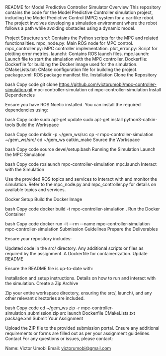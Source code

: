 README for Model Predictive Controller Simulator
Overview
This repository contains the code for the Model Predictive Controller simulation project, including the Model Predictive Control (MPC) system for a car-like robot. The project involves developing a simulation environment where the robot follows a path while avoiding obstacles using a dynamic model.

Project Structure
src/: Contains the Python scripts for the MPC and related functionalities.
mpc_node.py: Main ROS node for MPC control.
mpc_controller.py: MPC controller implementation.
plot_error.py: Script for plotting error metrics.
launch/: Contains ROS launch files.
mpc.launch: Launch file to start the simulation with the MPC controller.
Dockerfile: Dockerfile for building the Docker image used for the simulation.
CMakeLists.txt: CMake configuration file for building the project.
package.xml: ROS package manifest file.
Installation
Clone the Repository

bash
Copy code
git clone https://github.com/victorumobi/mpc-controller-simulation.git mpc-controller-simulation
cd mpc-controller-simulation
Install Dependencies

Ensure you have ROS Noetic installed. You can install the required dependencies using:

bash
Copy code
sudo apt-get update
sudo apt-get install python3-catkin-tools
Build the Workspace

bash
Copy code
mkdir -p ~/gem_ws/src
cp -r mpc-controller-simulation ~/gem_ws/src/
cd ~/gem_ws
catkin_make
Source the Workspace

bash
Copy code
source devel/setup.bash
Running the Simulation
Launch the MPC Simulation

bash
Copy code
roslaunch mpc-controller-simulation mpc.launch
Interact with the Simulation

Use the provided ROS topics and services to interact with and monitor the simulation. Refer to the mpc_node.py and mpc_controller.py for details on available topics and services.

Docker Setup
Build the Docker Image

bash
Copy code
docker build -t mpc-controller-simulation .
Run the Docker Container

bash
Copy code
docker run -it --rm --name mpc-controller-simulation mpc-controller-simulation
Submission Guidelines
Prepare the Deliverables

Ensure your repository includes:

Updated code in the src/ directory.
Any additional scripts or files as required by the assignment.
A Dockerfile for containerization.
Update README

Ensure the README file is up-to-date with:

Installation and setup instructions.
Details on how to run and interact with the simulation.
Create a Zip Archive

Zip your entire workspace directory, ensuring the src/, launch/, and any other relevant directories are included.

bash
Copy code
cd ~/gem_ws
zip -r mpc-controller-simulation_submission.zip src launch Dockerfile CMakeLists.txt package.xml
Submit Your Assignment

Upload the ZIP file to the provided submission portal.
Ensure any additional requirements or forms are filled out as per your assignment guidelines.
Contact
For any questions or issues, please contact:

Name: Victor Umobi
Email: victorumobi@gmail.com
